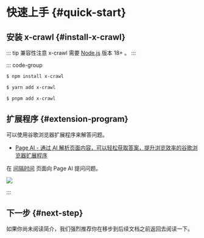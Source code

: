 # 快速上手 {#quick-start}

## 安装 x-crawl {#install-x-crawl}

::: tip 兼容性注意
x-crawl 需要 [Node.js](https://nodejs.org/en/) 版本 18+ 。
:::

::: code-group

```bash [NPM]
$ npm install x-crawl
```

```bash [Yarn]
$ yarn add x-crawl
```

```bash [PNPM]
$ pnpm add x-crawl
```

## 扩展程序 {#extension-program}

可以使用谷歌浏览器扩展程序来解答问题。

- [Page AI - 通过 AI 解析页面内容，可以轻松获取答案，提升浏览效率的谷歌浏览器扩展程序](https://github.com/coder-hxl/page-ai)

在 [间隔时间](/cn/guide/interval) 页面向 Page AI 提问问题。

![](/public/page-ai.png)

:::

## 下一步​ {#next-step}

如果你尚未阅读简介，我们强烈推荐你在移步到后续文档之前返回去阅读一下。

